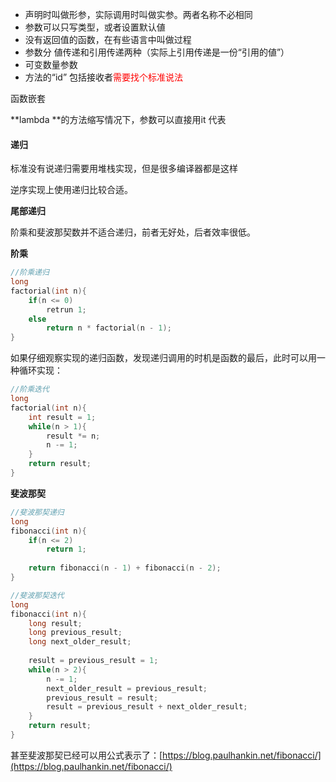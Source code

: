 

* 声明时叫做形参，实际调用时叫做实参。两者名称不必相同
* 参数可以只写类型，或者设置默认値
* 没有返回值的函数，在有些语言中叫做过程
* 参数分 値传递和引用传递两种（实际上引用传递是一份“引用的値”）
* 可变数量参数
* 方法的“id” 包括接收者<font color=red>需要找个标准说法</font>



函数嵌套



**lambda **的方法缩写情况下，参数可以直接用it 代表



#### 递归

标准没有说递归需要用堆栈实现，但是很多编译器都是这样   

逆序实现上使用递归比较合适。

**尾部递归**

阶乘和斐波那契数并不适合递归，前者无好处，后者效率很低。

**阶乘**

```c
//阶乘递归
long
factorial(int n){
    if(n <= 0)
        retrun 1;
    else
        return n * factorial(n - 1);
}
```

如果仔细观察实现的递归函数，发现递归调用的时机是函数的最后，此时可以用一种循环实现：

```c
//阶乘迭代
long 
factorial(int n){
    int result = 1;
    while(n > 1){
        result *= n;
        n -= 1;
    }
    return result;
}
```

**斐波那契**

```c
//斐波那契递归
long 
fibonacci(int n){
    if(n <= 2)
        return 1;
        
    return fibonacci(n - 1) + fibonacci(n - 2);
}
```

```c
//斐波那契迭代
long 
fibonacci(int n){
    long result;
    long previous_result;
    long next_older_result;
    
    result = previous_result = 1;
    while(n > 2){
        n -= 1;
        next_older_result = previous_result;
        previous_result = result;
        result = previous_result + next_older_result;
    }
    return result;
}
```

甚至斐波那契已经可以用公式表示了：[https://blog.paulhankin.net/fibonacci/](https://blog.paulhankin.net/fibonacci/)

